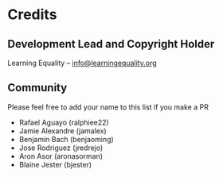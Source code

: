 # Credits

## Development Lead and Copyright Holder

Learning Equality – info@learningequality.org

## Community

Please feel free to add your name to this list if you make a PR

* Rafael Aguayo (ralphiee22)
* Jamie Alexandre (jamalex)
* Benjamin Bach (benjaoming)
* Jose Rodriguez (jredrejo)
* Aron Asor (aronasorman)
* Blaine Jester (bjester)
